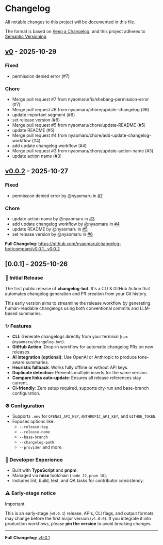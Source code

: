 # Changelog

All notable changes to this project will be documented in this file.

The format is based on [Keep a Changelog](https://keepachangelog.com/en/1.1.0/),
and this project adheres to [Semantic Versioning](https://semver.org/spec/v2.0.0.html).

## [v0] - 2025-10-29
### Fixed
- permission denied error (#7)

### Chore
- Merge pull request #7 from nyaomaru/fix/shebang-permission-error (#7)
- Merge pull request #6 from nyaomaru/chore/update-changelog (#6)
- update important segment (#6)
- set release version (#6)
- Merge pull request #5 from nyaomaru/chore/update-README (#5)
- update README (#5)
- Merge pull request #4 from nyaomaru/chore/add-update-changelog-workflow (#4)
- add update changelog workflow (#4)
- Merge pull request #3 from nyaomaru/chore/update-action-name (#3)
- update action name (#3)

[v0]: https://github.com/nyaomaru/changelog-bot/compare/v0.0.1...v0

## [v0.0.2] - 2025-10-27

### Fixed

- permission denied error by @nyaomaru in [#7](https://github.com/nyaomaru/changelog-bot/pull/7)

### Chore

- update action name by @nyaomaru in [#3](https://github.com/nyaomaru/changelog-bot/pull/3)
- add update changelog workflow by @nyaomaru in [#4](https://github.com/nyaomaru/changelog-bot/pull/4)
- update README by @nyaomaru in [#5](https://github.com/nyaomaru/changelog-bot/pull/5)
- set release version by @nyaomaru in [#6](https://github.com/nyaomaru/changelog-bot/pull/6)

**Full Changelog**: https://github.com/nyaomaru/changelog-bot/compare/v0.0.1...v0.0.2

[v0.0.2]: https://github.com/nyaomaru/changelog-bot/compare/v0.0.1...v0.0.2

## [0.0.1] - 2025-10-26

### 🚀 Initial Release

The first public release of **changelog-bot**. It's a CLI & GitHub Action that automates changelog generation and PR creation from your Git history.

This early version aims to streamline the release workflow by generating human-readable changelogs using both conventional commits and LLM-based summaries.

### ✨ Features

- **CLI**: Generate changelogs directly from your terminal (`npx @nyaomaru/changelog-bot`).
- **GitHub Action**: Drop-in workflow for automatic changelog PRs on new releases.
- **AI integration (optional)**: Use OpenAI or Anthropic to produce tone-aware summaries.
- **Heuristic fallback**: Works fully offline or without API keys.
- **Duplicate detection**: Prevents multiple inserts for the same version.
- **Compare links auto-update**: Ensures all release references stay current.
- **CI-friendly**: Zero setup required, supports dry-run and base-branch configuration.

### ⚙️ Configuration

- Supports `.env` for `OPENAI_API_KEY`, `ANTHROPIC_API_KEY`, and `GITHUB_TOKEN`.
- Exposes options like:
  - `--release-tag`
  - `--release-name`
  - `--base-branch`
  - `--changelog-path`
  - `--provider`
    and more.

### 🧩 Developer Experience

- Built with **TypeScript** and **pnpm**.
- Managed via **mise** toolchain (`node 22`, `pnpm 10`).
- Includes lint, build, test, and QA tasks for contributor consistency.

### ⚠️ Early-stage notice

> [!IMPORTANT]
> This is an early-stage (`v0.0.1`) release.
> APIs, CLI flags, and output formats may change before the first major version (`v1.0.0`).
> If you integrate it into production workflows, please **pin the version** to avoid breaking changes.

---

**Full Changelog:** [v0.0.1](https://github.com/nyaomaru/changelog-bot/releases/tag/v0.0.1)
